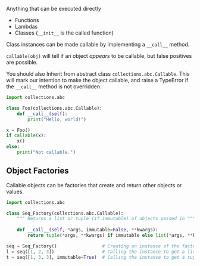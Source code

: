 Anything that can be executed directly
- Functions
- Lambdas
- Classes (`__init__` is the called function)

Class instances can be made callable by implementing a `__call__` method.

`callable(obj)` will tell if an object *appears* to be callable, but false positives are possible.

You should also Inherit from abstract class `collections.abc.Callable`.  This will mark our intention to make the object callable, and raise a TypeError if the `__call__` method is not overridden.

```python
import collections.abc

class Foo(collections.abc.Callable):
    def __call__(self):
        print("Hello, world!")

x = Foo()
if callable(x):
    x()
else:
    print("Not callable.")
```

## Object Factories
Callable objects can be factories that create and return other objects or values.


```python
import collections.abc

class Seq_Factory(collections.abc.Callable):
	""" Returns a list or tuple (if immutable) of objects passed in """
	
	def __call__(self, *args, immutable=False, **kwargs):
		return tuple(*args, **kwargs) if immutable else list(*args, **kwargs)

seq = Seq_Factory()                 # Creating an instance of the factory class
l = seq([1, 2, 3])                  # Calling the instance to get a list
t = seq([1, 3, 3], immutable=True)  # Calling the instance to get a tuple
```

